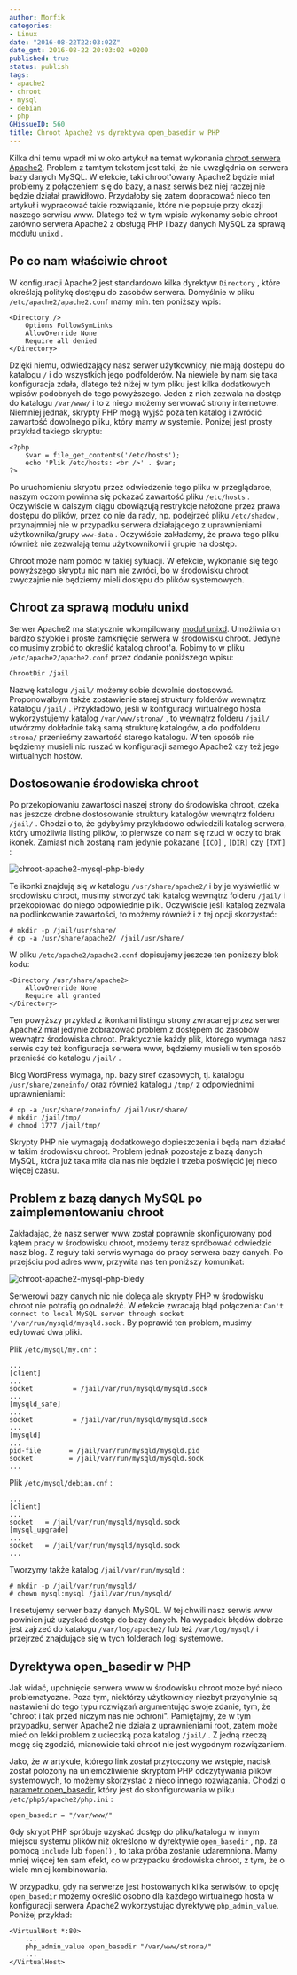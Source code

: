 ```yaml
---
author: Morfik
categories:
- Linux
date: "2016-08-22T22:03:02Z"
date_gmt: 2016-08-22 20:03:02 +0200
published: true
status: publish
tags:
- apache2
- chroot
- mysql
- debian
- php
GHissueID: 560
title: Chroot Apache2 vs dyrektywa open_basedir w PHP
---
```


Kilka dni temu wpadł mi w oko artykuł na temat wykonania [chroot serwera
Apache2](https://nfsec.pl/root/5874). Problem z tamtym tekstem jest taki, że nie uwzględnia on
serwera bazy danych MySQL. W efekcie, taki chroot'owany Apache2 będzie miał problemy z połączeniem
się do bazy, a nasz serwis bez niej raczej nie będzie działał prawidłowo. Przydałoby się zatem
dopracować nieco ten artykuł i wypracować takie rozwiązanie, które nie popsuje przy okazji naszego
serwisu www. Dlatego też w tym wpisie wykonamy sobie chroot zarówno serwera Apache2 z obsługą PHP i
bazy danych MySQL za sprawą modułu `unixd` .

<!--more-->
## Po co nam właściwie chroot

W konfiguracji Apache2 jest standardowo kilka dyrektyw `Directory` , które określają politykę
dostępu do zasobów serwera. Domyślnie w pliku `/etc/apache2/apache2.conf` mamy min. ten poniższy
wpis:

    <Directory />
        Options FollowSymLinks
        AllowOverride None
        Require all denied
    </Directory>

Dzięki niemu, odwiedzający nasz serwer użytkownicy, nie mają dostępu do katalogu `/` i do wszystkich
jego podfolderów. Na niewiele by nam się taka konfiguracja zdała, dlatego też niżej w tym pliku jest
kilka dodatkowych wpisów podobnych do tego powyższego. Jeden z nich zezwala na dostęp do katalogu
`/var/www/` i to z niego możemy serwować strony internetowe. Niemniej jednak, skrypty PHP mogą wyjść
poza ten katalog i zwrócić zawartość dowolnego pliku, który mamy w systemie. Poniżej jest prosty
przykład takiego skryptu:

    <?php
        $var = file_get_contents('/etc/hosts');
        echo 'Plik /etc/hosts: <br />' . $var;
    ?>

Po uruchomieniu skryptu przez odwiedzenie tego pliku w przeglądarce, naszym oczom powinna się
pokazać zawartość pliku `/etc/hosts` . Oczywiście w dalszym ciągu obowiązują restrykcje nałożone
przez prawa dostępu do plików, przez co nie da rady, np. podejrzeć pliku `/etc/shadow` ,
przynajmniej nie w przypadku serwera działającego z uprawnieniami użytkownika/grupy `www-data` .
Oczywiście zakładamy, że prawa tego pliku również nie zezwalają temu użytkownikowi i grupie na
dostęp.

Chroot może nam pomóc w takiej sytuacji. W efekcie, wykonanie się tego powyższego skryptu nic nam
nie zwróci, bo w środowisku chroot zwyczajnie nie będziemy mieli dostępu do plików systemowych.

## Chroot za sprawą modułu unixd

Serwer Apache2 ma statycznie wkompilowany [moduł
unixd](https://httpd.apache.org/docs/2.4/mod/mod_unixd.html). Umożliwia on bardzo szybkie i proste
zamknięcie serwera w środowisku chroot. Jedyne co musimy zrobić to określić katalog chroot'a. Robimy
to w pliku `/etc/apache2/apache2.conf` przez dodanie poniższego wpisu:

    ChrootDir /jail

Nazwę katalogu `/jail/` możemy sobie dowolnie dostosować. Proponowałbym także zostawienie starej
struktury folderów wewnątrz katalogu `/jail/` . Przykładowo, jeśli w konfiguracji wirtualnego hosta
wykorzystujemy katalog `/var/www/strona/` , to wewnątrz folderu `/jail/` utwórzmy dokładnie taką
samą strukturę katalogów, a do podfolderu `strona/` przenieśmy zawartość starego katalogu. W ten
sposób nie będziemy musieli nic ruszać w konfiguracji samego Apache2 czy też jego wirtualnych
hostów.

## Dostosowanie środowiska chroot

Po przekopiowaniu zawartości naszej strony do środowiska chroot, czeka nas jeszcze drobne
dostosowanie struktury katalogów wewnątrz folderu `/jail/` . Chodzi o to, że gdybyśmy przykładowo
odwiedzili katalog serwera, który umożliwia listing plików, to pierwsze co nam się rzuci w oczy to
brak ikonek. Zamiast nich zostaną nam jedynie pokazane `[ICO]` , `[DIR]` czy `[TXT]` :

![chroot-apache2-mysql-php-bledy](/img/2016/08/1.chroot-apache2-mysql-php-bledy.png#medium)

Te ikonki znajdują się w katalogu `/usr/share/apache2/` i by je wyświetlić w środowisku chroot,
musimy stworzyć taki katalog wewnątrz folderu `/jail/` i przekopiować do niego odpowiednie pliki.
Oczywiście jeśli katalog zezwala na podlinkowanie zawartości, to możemy również i z tej opcji
skorzystać:

    # mkdir -p /jail/usr/share/
    # cp -a /usr/share/apache2/ /jail/usr/share/

W pliku `/etc/apache2/apache2.conf` dopisujemy jeszcze ten poniższy blok kodu:

    <Directory /usr/share/apache2>
        AllowOverride None
        Require all granted
    </Directory>

Ten powyższy przykład z ikonkami listingu strony zwracanej przez serwer Apache2 miał jedynie
zobrazować problem z dostępem do zasobów wewnątrz środowiska chroot. Praktycznie każdy plik, którego
wymaga nasz serwis czy też konfiguracja serwera www, będziemy musieli w ten sposób przenieść do
katalogu `/jail/` .

Blog WordPress wymaga, np. bazy stref czasowych, tj. katalogu `/usr/share/zoneinfo/` oraz również
katalogu `/tmp/` z odpowiednimi uprawnieniami:

    # cp -a /usr/share/zoneinfo/ /jail/usr/share/
    # mkdir /jail/tmp/
    # chmod 1777 /jail/tmp/

Skrypty PHP nie wymagają dodatkowego dopieszczenia i będą nam działać w takim środowisku chroot.
Problem jednak pozostaje z bazą danych MySQL, która już taka miła dla nas nie będzie i trzeba
poświęcić jej nieco więcej czasu.

## Problem z bazą danych MySQL po zaimplementowaniu chroot

Zakładając, że nasz serwer www został poprawnie skonfigurowany pod kątem pracy w środowisku chroot,
możemy teraz spróbować odwiedzić nasz blog. Z reguły taki serwis wymaga do pracy serwera bazy
danych. Po przejściu pod adres www, przywita nas ten poniższy komunikat:

![chroot-apache2-mysql-php-bledy](/img/2016/08/2.chroot-apache2-mysql-php-bledy.png#medium)

Serwerowi bazy danych nic nie dolega ale skrypty PHP w środowisku chroot nie potrafią go odnaleźć. W
efekcie zwracają błąd połączenia: `Can't connect to local MySQL server through socket
'/var/run/mysqld/mysqld.sock` . By poprawić ten problem, musimy edytować dwa pliki.

Plik `/etc/mysql/my.cnf` :

    ...
    [client]
    ...
    socket          = /jail/var/run/mysqld/mysqld.sock
    ...
    [mysqld_safe]
    ...
    socket          = /jail/var/run/mysqld/mysqld.sock
    ...
    [mysqld]
    ...
    pid-file       = /jail/var/run/mysqld/mysqld.pid
    socket         = /jail/var/run/mysqld/mysqld.sock
    ...

Plik `/etc/mysql/debian.cnf` :

    ...
    [client]
    ...
    socket   = /jail/var/run/mysqld/mysqld.sock
    [mysql_upgrade]
    ...
    socket   = /jail/var/run/mysqld/mysqld.sock
    ...

Tworzymy także katalog `/jail/var/run/mysqld` :

    # mkdir -p /jail/var/run/mysqld/
    # chown mysql:mysql /jail/var/run/mysqld/

I resetujemy serwer bazy danych MySQL. W tej chwili nasz serwis www powinien już uzyskać dostęp do
bazy danych. Na wypadek błędów dobrze jest zajrzeć do katalogu `/var/log/apache2/` lub też
`/var/log/mysql/` i przejrzeć znajdujące się w tych folderach logi systemowe.

## Dyrektywa open_basedir w PHP

Jak widać, upchnięcie serwera www w środowisku chroot może być nieco problematyczne. Poza tym,
niektórzy użytkownicy niezbyt przychylnie są nastawieni do tego typu rozwiązań argumentując swoje
zdanie, tym, że "chroot i tak przed niczym nas nie ochroni". Pamiętajmy, że w tym przypadku, serwer
Apache2 nie działa z uprawnieniami root, zatem może mieć on lekki problem z ucieczką poza katalog
`/jail/` . Z jedną rzeczą mogę się zgodzić, mianowicie taki chroot nie jest wygodnym rozwiązaniem.

Jako, że w artykule, którego link został przytoczony we wstępie, nacisk został położony na
uniemożliwienie skryptom PHP odczytywania plików systemowych, to możemy skorzystać z nieco innego
rozwiązania. Chodzi o [parametr
open_basedir](http://php.net/manual/en/ini.core.php#ini.open-basedir), który jest do
skonfigurowania w pliku `/etc/php5/apache2/php.ini` :

    open_basedir = "/var/www/"

Gdy skrypt PHP spróbuje uzyskać dostęp do pliku/katalogu w innym miejscu systemu plików niż
określono w dyrektywie `open_basedir` , np. za pomocą `include` lub `fopen()` , to taka próba
zostanie udaremniona. Mamy mniej więcej ten sam efekt, co w przypadku środowiska chroot, z tym, że o
wiele mniej kombinowania.

W przypadku, gdy na serwerze jest hostowanych kilka serwisów, to opcję `open_basedir` możemy
określić osobno dla każdego wirtualnego hosta w konfiguracji serwera Apache2 wykorzystując
dyrektywę `php_admin_value`. Poniżej przykład:

    <VirtualHost *:80>
        ...
        php_admin_value open_basedir "/var/www/strona/"
        ...
    </VirtualHost>
